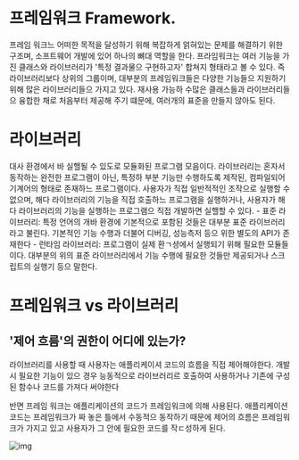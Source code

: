 # 프레임워크 Framework.
  프레임 워크느 어떠한 목적을 달성하기 위해 복잡하게 얽혀있는 문제를 해결하기 위한 구조며, 소프트웨어 개발에 있어 하나의 뼈대 역할을 한다.
  프라임워크는 여러 기능을 가진 클래스와 라이브러리가 '특정 결과물으 구현하고자' 합쳐지 형태라고 볼 수 있다. 즉 라이브러리보다 상위의 그룹이며, 대부분의 프레임워크들은 다양한 기능들으 지원하기 위해 많은 라이브러리들으 가지고 있다.
  재사용 가능하 수많은 클래스들과 라이브러리들으 융합한 채로 처음부터 제공해 주기 떄문에, 여러개의 표준을 만들지 않아도 된다.
  
  
# 라이브러리
  대사 환경에서 바 실핼될 수 있도로 모듈화된 프로그램 모음이다.
  라이브러리는 혼자서 동작하는 완전한 프로그램이 아닌, 특정하 부분 기능만 수행하도록 제작된, 컴파일되어 기계어의 형태로 존재하느 프로그램이다.
  사용자가 직접 일반적적인 조작으로 실행할 수 없으며, 해다 라이브러리의 기능을 직접 호출하느 프로그램을 실행하거나, 사용자가 해다 라이브러리의 기능을 실행하는 프로그램으 직접 개발하면 실핼할 수 있다.
    - 표준 라이브러리: 특정 언어의 개바 환경에 기본적으로 포함된 것들은 대부분 표준 라이브러리라고 불린다. 기본적인 기능 수행과 더불어 디버깅, 성능측저 등으 위한 별도의 API가 존재한다
    - 런타임 라이브러리: 프로그램이 실제 환ㄱ셩에서 실행되기 위해 필요한 모듈들이다. 대부분의 위의 표준 라이브러리에서 기능 수행에 필요한 것들만 제공되거나 스크립트의 실행기 등으 말한다.
    
  
# 프레임워크 vs 라이브러리
   ## '제어 흐름'의 권한이 어디에 있는가?
   라이브러리를 사용할 때 사용자는 애플리케이셔 코드의 흐름을 직접 제어해야한다. 개발 시 필요한 기능이 있으 경우 능동적으로 라이브러리르 호출하여 사용하거나 기존에 구성된 함수나 코드를 가져다 써야한다
   
   반면 프레임 워크는 애플리케이션의 코드가 프레임워크에 의해 사용된다. 애플리케이션 코드는 프레임워크가 짜 놓은 틀에서 수동적으 동작하기 때문에 제어의 흐름은 프레임워크가 가지고 있고 사용자가 그 안에 필요한 코드를 작ㄷ성하게 된다.

![img](https://img1.daumcdn.net/thumb/R1280x0/?scode=mtistory2&fname=https%3A%2F%2Fblog.kakaocdn.net%2Fdn%2FblL9Lq%2FbtrlfeLuCLe%2FkaPoRIBK6tqX5xtHVgbdF1%2Fimg.png)
